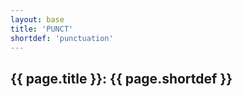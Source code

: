 ```yaml
---
layout: base
title: 'PUNCT'
shortdef: 'punctuation'
---
```


## {{ page.title }}: {{ page.shortdef }}
